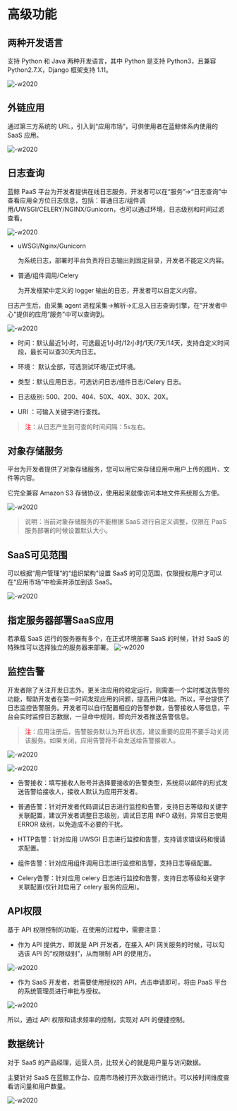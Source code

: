 # 高级功能

## 两种开发语言

支持 Python 和 Java 两种开发语言，其中 Python 是支持 Python3，且兼容 Python2.7.X，Django 框架支持 1.11。

![-w2020](../../assets/图片20.png)

## 外链应用

通过第三方系统的 URL，引入到“应用市场”，可供使用者在蓝鲸体系内使用的 SaaS 应用。

![-w2020](../../assets/图片18.png)

## 日志查询

蓝鲸 PaaS 平台为开发者提供在线日志服务，开发者可以在“服务”-\>“日志查询”中查看应用全方位日志信息，包括：普通日志/组件调用/UWSGI/CELERY/NGINX/Gunicorn，也可以通过环境，日志级别和时间过滤查看。

![-w2020](../../assets/图片39.png)

- uWSGI/Nginx/Gunicorn

  为系统日志，部署时平台负责将日志输出到固定目录，开发者不能定义内容。

- 普通/组件调用/Celery

  为开发框架中定义的 logger 输出的日志，开发者可以自定义内容。

日志产生后，由采集 agent 进程采集-\>解析-\>汇总入日志查询引擎，在“开发者中心”提供的应用“服务”中可以查询到。

![-w2020](../../assets/图片40.png)

- 时间：默认最近1小时，可选最近1小时/12小时/1天/7天/14天，支持自定义时间段，最长可以查30天内日志。

- 环境： 默认全部，可选测试环境/正式环境。

- 类型：默认应用日志，可选访问日志/组件日志/Celery 日志。

- 日志级别: 500、200、404、50X、40X、30X、20X。

- URI ：可输入关键字进行查找。

> <font color=red>注</font>：从日志产生到可查的时间间隔：5s左右。

## 对象存储服务

平台为开发者提供了对象存储服务，您可以用它来存储应用中用户上传的图片、文件等内容。

它完全兼容 Amazon S3 存储协议，使用起来就像访问本地文件系统那么方便。

![-w2020](../../assets/dev_duixingcunchu.png)

> 说明：当前对象存储服务的不能根据 SaaS 进行自定义调整，仅限在 PaaS 服务部署的时候设置默认大小。

## SaaS可见范围

可以根据“用户管理”的“组织架构”设置 SaaS 的可见范围，仅限授权用户才可以在“应用市场”中检索并添加到该 SaaS。

![-w2020](../../assets/dev_saasfanwei.png)

## 指定服务器部署SaaS应用

若承载 SaaS 运行的服务器有多个，在正式环境部署 SaaS 的时候，针对 SaaS 的特殊性可以选择独立的服务器来部署。
![-w2020](../../assets/dev_zhidingbushu.png)

## 监控告警

开发者除了关注开发日志外，更关注应用的稳定运行，则需要一个实时推送告警的功能，帮助开发者在第一时间发现应用的问题，提高用户体验。所以，平台提供了日志监控告警服务。开发者可以自行配置相应的告警参数，告警接收人等信息，平台会实时监控日志数据，一旦命中规则，即向开发者推送告警信息。

> <font color=red>注</font>：应用注册后，告警服务默认为开启状态，建议重要的应用不要手动关闭该服务。如果关闭，应用告警将不会发送给告警接收人。

![-w2020](../../assets/图片41.png)

![-w2020](../../assets/图片42.png)

- 告警接收：填写接收人账号并选择要接收的告警类型，系统将以邮件的形式发送告警给接收人，接收人默认为应用开发者。

- 普通告警：针对开发者代码调试日志进行监控和告警，支持日志等级和关键字关联配置，建议开发者调整日志级别，调试日志用 INFO 级别，异常日志使用 ERROR 级别，以免造成不必要的干扰。

- HTTP告警：针对应用 UWSGI 日志进行监控和告警，支持请求错误码和慢请求配置。

- 组件告警：针对应用组件调用日志进行监控和告警，支持日志等级配置。

- Celery告警：针对应用 celery 日志进行监控和告警，支持日志等级和关键字关联配置(仅针对启用了 celery 服务的应用)。

## API权限

基于 API 权限控制的功能，在使用的过程中，需要注意：

- 作为 API 提供方，即就是 API 开发者，在接入 API 网关服务的时候，可以勾选该 API 的“权限级别”，从而限制 API 的使用方。

![-w2020](../../assets/dev_apikaifa.png)

- 作为 SaaS 开发者，若需要使用授权的 API，点击申请即可，将由 PaaS 平台的系统管理员进行审批与授权。

![-w2020](../../assets/dev_saasapiquanxian.png)

所以，通过 API 权限和请求频率的控制，实现对 API 的便捷控制。

## 数据统计

对于 SaaS 的产品经理，运营人员，比较关心的就是用户量与访问数据。

主要针对 SaaS 在蓝鲸工作台、应用市场被打开次数进行统计。可以按时间维度查看访问量和用户数量。

![-w2020](../../assets/dev_shujutongji.png)
